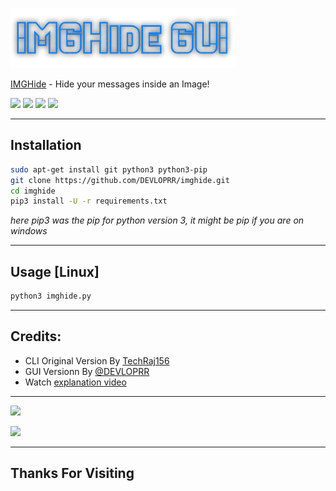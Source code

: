 [<img src="assets/header.png">](https://github.com/heyDevlopr/imghide "Hide text inside an Image")

[IMGHide](imghide.py) - Hide your messages inside an Image!


[<img src="https://img.shields.io/badge/LICENSE-Custom-blue?style=for-the-badge">](LICENSE)
[<img src="https://img.shields.io/badge/Latest%20Version-1.0-orange?style=for-the-badge">](imghide.py)
[<img src="https://img.shields.io/badge/Built%20On-Ubuntu-blue?style=for-the-badge&logo=ubuntu">](https://www.ubuntu.com "Built and Tested On Ubuntu")
[<img src="https://img.shields.io/badge/Written%20In-Python-yellow?style=for-the-badge&logo=python">](https://www.python.org/)

---

## Installation
```bash
sudo apt-get install git python3 python3-pip
git clone https://github.com/DEVLOPRR/imghide.git
cd imghide
pip3 install -U -r requirements.txt
```

*here pip3 was the pip for python version 3, it might be pip if you are on windows*

---


## Usage [Linux]
```bash
python3 imghide.py
```
---

## Credits:
* CLI Original Version By [TechRaj156](https://www.youtube.com/c/TechRaj156?sub_confirmation=1 "Subscribe Him MayN!!!")
* GUI Versionn By [@DEVLOPRR](https://github.com/DEVLOPRR "haha it's Me!") 
* Watch [explanation video](https://youtu.be/_KX8ORUA_98)

---

[<img src="https://img.shields.io/github/followers/DEVLOPRR?label=GitHub&logo=github&style=for-the-badge">](https://github.com/DEVLOPRR) &nbsp;

[<img src="https://img.shields.io/badge/Visit-Website-0e93b0?style=for-the-badge">](https://www.devlopr.ml)

---

## Thanks For Visiting
